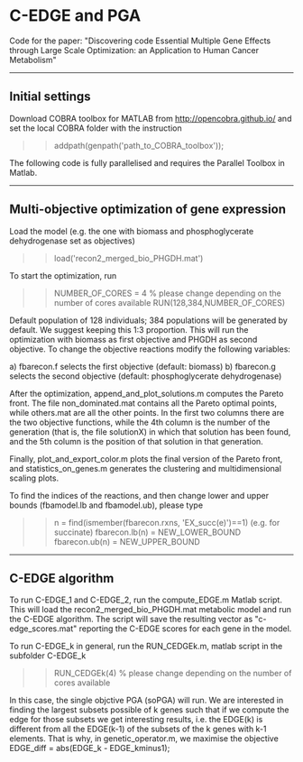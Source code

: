 # C-EDGE and PGA
Code for the paper: "Discovering code Essential Multiple Gene Effects through Large Scale Optimization: an Application to Human Cancer Metabolism"

--------------------
  Initial settings
--------------------

Download COBRA toolbox for MATLAB from http://opencobra.github.io/ and set the local COBRA folder with the instruction
>> addpath(genpath('path_to_COBRA_toolbox'));

The following code is fully parallelised and requires the Parallel Toolbox in Matlab.


---------------------------------------------------
  Multi-objective optimization of gene expression
---------------------------------------------------

Load the model (e.g. the one with biomass and phosphoglycerate dehydrogenase set as objectives)
>> load('recon2_merged_bio_PHGDH.mat')

To start the optimization, run
>> NUMBER_OF_CORES = 4  % please change depending on the number of cores available
>> RUN(128,384,NUMBER_OF_CORES)

Default population of 128 individuals; 384 populations will be generated by default. We suggest keeping this 1:3 proportion.
This will run the optimization with biomass as first objective and PHGDH as second objective. 
To change the objective reactions modify the following variables:

a) fbarecon.f selects the first objective (default: biomass)
b) fbarecon.g selects the second objective (default: phosphoglycerate dehydrogenase)

After the optimization, append_and_plot_solutions.m computes the Pareto front.
The file non_dominated.mat contains all the Pareto optimal points, while others.mat are all the other points. 
In the first two columns there are the two objective functions, while the 4th column is the number of the generation (that is, the file solutionX) in which that solution has been found, and the 5th column is the position of that solution in that generation.

Finally, plot_and_export_color.m plots the final version of the Pareto front, and statistics_on_genes.m generates the clustering and multidimensional scaling plots.


To find the indices of the reactions, and then change lower and upper bounds (fbamodel.lb and fbamodel.ub), please type
>> n = find(ismember(fbarecon.rxns, 'EX_succ(e)')==1) (e.g. for succinate)
>> fbarecon.lb(n) = NEW_LOWER_BOUND
>> fbarecon.ub(n) = NEW_UPPER_BOUND



---------------------------------------------------
  C-EDGE algorithm
---------------------------------------------------

To run C-EDGE_1 and C-EDGE_2, run the compute_EDGE.m Matlab script.
This will load the recon2_merged_bio_PHGDH.mat metabolic model and run the C-EDGE algorithm.
The script will save the resulting vector as "c-edge_scores.mat" reporting the C-EDGE scores for each gene in the model.

To run C-EDGE_k in general, run the RUN_CEDGEk.m, matlab script in the subfolder C-EDGE_k

>> RUN_CEDGEk(4) % please change depending on the number of cores available

In this case, the single objctive PGA (soPGA) will run. We are interested in finding the largest subsets possible of k genes such that if we compute the edge for those subsets we get interesting results, i.e. the EDGE(k) is different from all the EDGE(k-1) of the subsets of the k genes with k-1 elements. That is why, in genetic_operator.m, we maximise the objective
EDGE_diff = abs(EDGE_k - EDGE_kminus1);
